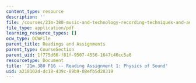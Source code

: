 ```yaml
---
content_type: resource
description: ''
file: /courses/21m-380-music-and-technology-recording-techniques-and-audio-production-fall-2016/a218102ddc18439c89b908efb5d28319_MIT21M_380F16_assn_rd01.pdf
file_type: application/pdf
learning_resource_types: []
ocw_type: OCWFile
parent_title: Readings and Assignments
parent_type: CourseSection
parent_uid: 1f775d66-f81f-9507-4556-1647c46cc5a6
resourcetype: Document
title: '21m.380 F16 -- Reading Assignment 1: Physics of Sound'
uid: a218102d-dc18-439c-89b9-08efb5d28319
---
```

